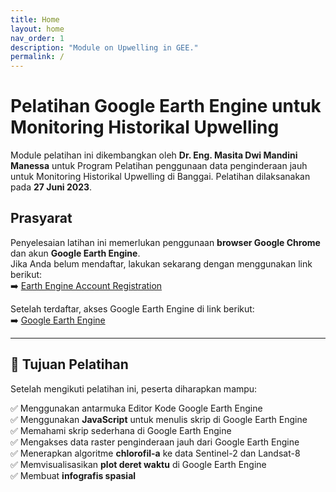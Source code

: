 ```yaml
---
title: Home
layout: home
nav_order: 1
description: "Module on Upwelling in GEE."
permalink: /
---
```


# Pelatihan Google Earth Engine untuk Monitoring Historikal Upwelling

Module pelatihan ini dikembangkan oleh **Dr. Eng. Masita Dwi Mandini Manessa** untuk Program Pelatihan penggunaan data penginderaan jauh untuk Monitoring Historikal Upwelling di Banggai. Pelatihan dilaksanakan pada **27 Juni 2023**.

## **Prasyarat**
Penyelesaian latihan ini memerlukan penggunaan **browser Google Chrome** dan akun **Google Earth Engine**.  
Jika Anda belum mendaftar, lakukan sekarang dengan menggunakan link berikut:  
➡️ [Earth Engine Account Registration](https://signup.earthengine.google.com)

Setelah terdaftar, akses Google Earth Engine di link berikut:  
➡️ [Google Earth Engine](https://code.earthengine.google.com)

---

## **📌 Tujuan Pelatihan**
Setelah mengikuti pelatihan ini, peserta diharapkan mampu:

✅ Menggunakan antarmuka Editor Kode Google Earth Engine  
✅ Menggunakan **JavaScript** untuk menulis skrip di Google Earth Engine  
✅ Memahami skrip sederhana di Google Earth Engine  
✅ Mengakses data raster penginderaan jauh dari Google Earth Engine  
✅ Menerapkan algoritme **chlorofil-a** ke data Sentinel-2 dan Landsat-8  
✅ Memvisualisasikan **plot deret waktu** di Google Earth Engine  
✅ Membuat **infografis spasial**
